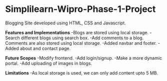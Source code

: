 # Simplilearn-Wipro-Phase-1-Project

Blogging Site developed using HTML, CSS and Javascript.

**Features and Implementations**
-Blogs are stored using local storage.
-Search different blogs using search box.
-Add comments to a blog. Comments are also stored using local storage.
-Added navbar and footer.
-Added about and contact page.

**Future Scopes**
-Modify frontend.
-Add login/signup.
-Make a more dynamic portal.
-Add uploading of images in blogs.

**Limitations**
-As local storage is used, we can only add content upto 5 MB.
